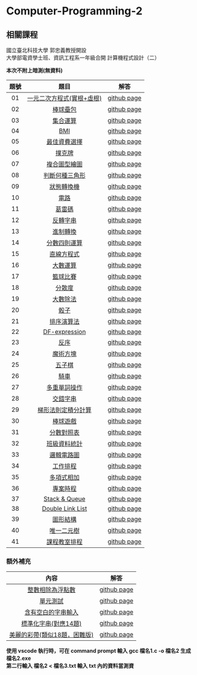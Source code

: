 # Computer-Programming-2

## 相關課程
國立臺北科技大學 郭忠義教授開設  
大學部電資學士班、資訊工程系一年級合開 計算機程式設計（二）

**本次不附上暗測(無資料)**

題號 | 題目 | 解答 |
|:--------:|:-------:|:--------:|
| 01 | [一元二次方程式(實根+虛根)](/01/README.md) | [github page](/01) |
| 02 | [棒球壘包](/02/README.md) | [github page](/02) |
| 03 | [集合運算](/03/README.md) | [github page](/03) |
| 04 | [BMI](/04/README.md) | [github page](/04) |
| 05 | [最佳資費選擇](/05/README.md) | [github page](/05) |
| 06 | [撲克牌](/06/README.md) | [github page](/06) |
| 07 | [複合圖型繪圖](/07/README.md) | [github page](/07) |
| 08 | [判斷何種三角形](/08/README.md) | [github page](/08) |
| 09 | [狀態轉換機](/09/README.md) | [github page](/09) |
| 10 | [電路](/10/README.md) | [github page](/10) |
| 11 | [葛雷碼](/11/README.md) | [github page](/11) |
| 12 | [反轉字串](/12/README.md) | [github page](/12) |
| 13 | [進制轉換](/13/README.md) | [github page](/13) |
| 14 | [分數四則運算](/14/README.md) | [github page](/14) |
| 15 | [直線方程式](/15/README.md) | [github page](/15) |
| 16 | [大數運算](/16/README.md) | [github page](/16) |
| 17 | [籃球比賽](/17/README.md) | [github page](/17) |
| 18 | [分散度](/18/README.md) | [github page](/18) |
| 19 | [大數除法](/19/README.md) | [github page](/19) |
| 20 | [骰子](/20/README.md) | [github page](/20) |
| 21 | [排序演算法](/21/README.md) | [github page](/21) |
| 22 | [DF-expression](/22/README.md) | [github page](/22) |
| 23 | [反序](/23/README.md) | [github page](/23) |
| 24 | [魔術方塊](/24/README.md) | [github page](/24) |
| 25 | [五子棋](/25/README.md) | [github page](/25) |
| 26 | [騎車](/26/README.md) | [github page](/26) |
| 27 | [多重單詞操作](/27/README.md) | [github page](/27) |
| 28 | [交錯字串](/28/README.md) | [github page](/28) |
| 29 | [梯形法則定積分計算](/29/README.md) | [github page](/29) |
| 30 | [棒球遊戲](/30/README.md) | [github page](/30) |
| 31 | [分數對照表](/31/README.md) | [github page](/31) |
| 32 | [班級資料統計](/32/README.md) | [github page](/32) |
| 33 | [邏輯電路圖](/33/README.md) | [github page](/33) |
| 34 | [工作排程](/34/README.md) | [github page](/34) |
| 35 | [多項式相加](/35/README.md) | [github page](/35) |
| 36 | [專案時程](/36/README.md) | [github page](/36) |
| 37 | [Stack & Queue](/37/README.md) | [github page](/37) |
| 38 | [Double Link List](/38/README.md) | [github page](/38) |
| 39 | [圖形結構](/39/README.md) | [github page](/39) |
| 40 | [唯一二元樹](/40/README.md) | [github page](/40) |
| 41 | [課程教室排程](/41/README.md) | [github page](/41) |

### 額外補充
內容 | 解答 |
|:--------:|:-------:|
| [整數相除為浮點數](/int_to_double/README.md) | [github page](/int_to_double) |
| [單元測試](/Unit-Test/README.md) | [github page](/Unit-Test) |
| [含有空白的字串輸入](/string_with_space/README.md) | [github page](/string_with_space) |
| [標準化字串(對應14題)](/sscanf/README.md) | [github page](/sscanf) |
| [美麗的彩帶(類似18題，困難版)](/e289/README.md) | [github page](/e289) |

**使用 vscode 執行時，可在 command prompt 輸入 gcc 檔名1.c -o 檔名2 生成 檔名2.exe**  
**第二行輸入 檔名2 < 檔名3.txt 輸入 txt 內的資料當測資**
